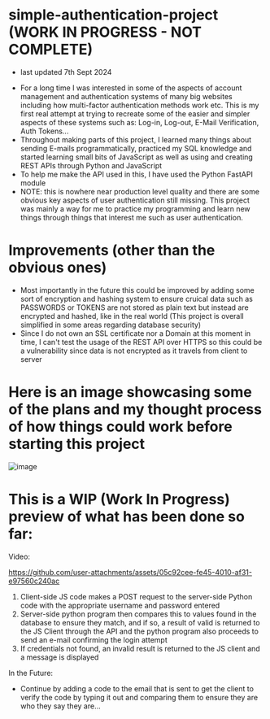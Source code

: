 # simple-authentication-project (WORK IN PROGRESS - NOT COMPLETE)
- last updated 7th Sept 2024
* For a long time I was interested in some of the aspects of account management and authentication systems of many big websites including how multi-factor authentication methods work etc. This is my first real attempt at trying to recreate some of the easier and simpler aspects of these systems such as: Log-in, Log-out, E-Mail Verification, Auth Tokens...
* Throughout making parts of this project, I learned many things about sending E-mails programmatically, practiced my SQL knowledge and started learning small bits of JavaScript as well as using and creating REST APIs through Python and JavaScript
* To help me make the API used in this, I have used the Python FastAPI module
* NOTE: this is nowhere near production level quality and there are some obvious key aspects of user authentication still missing. This project was mainly a way for me to practice my programming and learn new things through things that interest me such as user authentication.

# Improvements (other than the obvious ones)
* Most importantly in the future this could be improved by adding some sort of encryption and hashing system to ensure cruical data such as PASSWORDS or TOKENS are not stored as plain text but instead are encrypted and hashed, like in the real world (This project is overall simplified in some areas regarding database security)
* Since I do not own an SSL certificate nor a Domain at this moment in time, I can't test the usage of the REST API over HTTPS so this could be a vulnerability since data is not encrypted as it travels from client to server

# Here is an image showcasing some of the plans and my thought process of how things could work before starting this project
![image](https://github.com/user-attachments/assets/e196148a-b942-471f-a4f4-a5819048f7c3)

# This is a WIP (Work In Progress) preview of what has been done so far:
Video:


https://github.com/user-attachments/assets/05c92cee-fe45-4010-af31-e97560c240ac


1) Client-side JS code makes a POST request to the server-side Python code with the appropriate username and password entered
2) Server-side python program then compares this to values found in the database to ensure they match, and if so, a result of valid is returned to the JS Client through the API and the python program also proceeds to send an e-mail confirming the login attempt
3) If credentials not found, an invalid result is returned to the JS client and a message is displayed

In the Future:
   - Continue by adding a code to the email that is sent to get the client to verify the code by typing it out and comparing them to ensure they are who they say they are...

